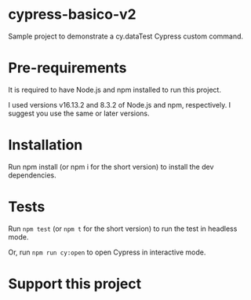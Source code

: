 # cypress-basico-v2
Sample project to demonstrate a cy.dataTest Cypress custom command.

# Pre-requirements
It is required to have Node.js and npm installed to run this project.

I used versions v16.13.2 and 8.3.2 of Node.js and npm, respectively. I suggest you use the same or later versions.

# Installation
Run npm install (or npm i for the short version) to install the dev dependencies.

# Tests

Run `npm test` (or `npm t` for the short version) to run the test in headless mode.

Or, run `npm run cy:open` to open Cypress in interactive mode.

# Support this project 
